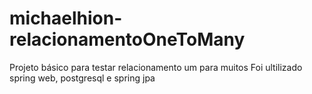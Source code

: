 # michaelhion-relacionamentoOneToMany
Projeto básico para testar relacionamento um para muitos
Foi ultilizado spring web, postgresql e spring jpa
